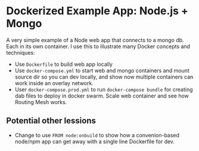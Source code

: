 # Dockerized Example App: Node.js + Mongo

A very simple example of a Node web app that connects to a mongo db. Each in its own
container. I use this to illustrate many Docker concepts and techniques:

- Use `Dockerfile` to build web app locally
- Use `docker-compose.yml` to start web and mongo containers and mount source dir
so you can dev locally, and show now multiple containers can work inside an overlay
network.
- User `docker-compose.prod.yml` to run `docker-compose bundle` for creating dab 
files to deploy in docker swarm. Scale web container and see how Routing Mesh works.


## Potential other lessions
- Change to use `FROM node:onbuild` to show how a convenion-based node/npm app can 
get away with a single line Dockerfile for dev.
